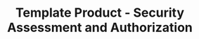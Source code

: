 ---
permalink: /product-documents/template-product/nist-800-53/ca/
layout: control_family
title: Template Product - Security Assessment and Authorization
category: Product Documents
lead: |
  Control responses for NIST 800-53 rev4.
subnav:
  data: components.template-product.satisfies
  href: ['#%', control_key]
  text: control_key
product_info:
  name: Template Product
  opencontrol_component: template-product
  control_family_shorthand: CA
---